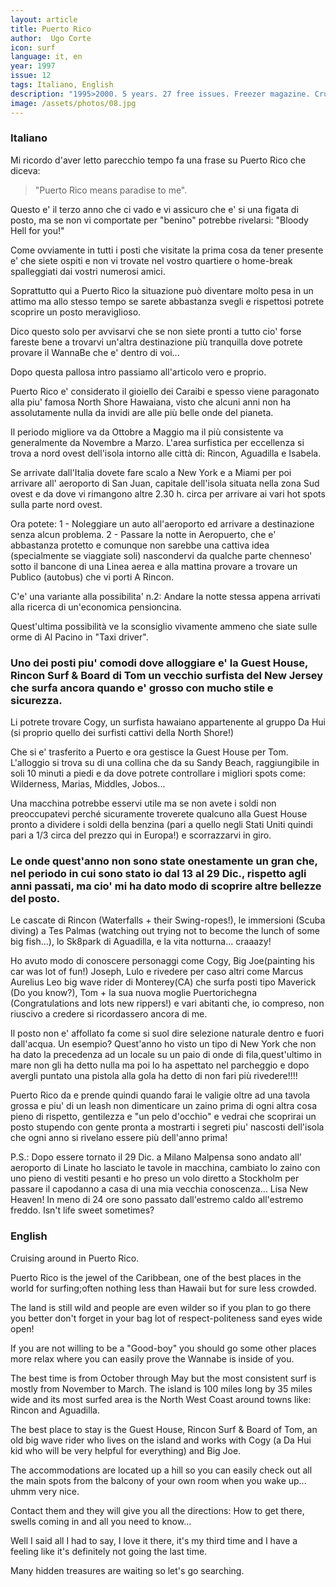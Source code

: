 ```yaml
---
layout: article
title: Puerto Rico
author:  Ugo Corte
icon: surf
language: it, en
year: 1997
issue: 12
tags: Italiano, English
description: "1995>2000. 5 years. 27 free issues. Freezer magazine. Cruising around in Puerto Rico, the jewel of the Caribbean, one of the best places in the world for surfing. Often nothing less than Hawaii but for sure less crowded... "
image: /assets/photos/08.jpg
---
```


### Italiano

Mi ricordo d'aver letto parecchio tempo fa una frase su Puerto Rico che diceva:

>"Puerto Rico means paradise to me".

Questo e' il terzo anno che ci vado e vi assicuro che e' si una figata di posto, ma se non vi comportate per "benino" potrebbe rivelarsi: "Bloody Hell for you!"

Come ovviamente in tutti i posti che visitate la prima cosa da tener presente e' che siete ospiti e non vi trovate nel vostro quartiere o home-break spalleggiati dai vostri numerosi amici.

Soprattutto qui a Puerto Rico la situazione può diventare molto pesa in un attimo ma allo stesso tempo se sarete abbastanza svegli e rispettosi potrete scoprire un posto meraviglioso.

Dico questo solo per avvisarvi che se non siete pronti a tutto cio' forse fareste bene a trovarvi un'altra destinazione più tranquilla dove potrete provare il WannaBe che e' dentro di voi...

Dopo questa pallosa intro passiamo all'articolo vero e proprio.

Puerto Rico e' considerato il gioiello dei Caraibi e spesso viene paragonato alla piu' famosa North Shore Hawaiana, visto che alcuni anni non ha assolutamente nulla da invidi are alle più belle onde del pianeta.

Il periodo migliore va da Ottobre a Maggio ma il più consistente va generalmente da Novembre a Marzo. L'area surfistica per eccellenza si trova a nord ovest dell'isola intorno alle città di: Rincon, Aguadilla e Isabela.

Se arrivate dall'Italia dovete fare scalo a New York e a Miami per poi arrivare all' aeroporto di San Juan, capitale dell'isola situata nella zona Sud ovest e da dove vi rimangono altre 2.30 h. circa per arrivare ai vari hot spots sulla parte nord ovest.

Ora potete:
1 - Noleggiare un auto all'aeroporto ed arrivare a destinazione senza alcun problema.
2 - Passare la notte in Aeropuerto, che e' abbastanza protetto e comunque non sarebbe una cattiva idea (specialmente se viaggiate soli) nascondervi da qualche parte chenneso' sotto il bancone di una Linea aerea e alla mattina provare a trovare un Publico (autobus) che vi porti A Rincon.

C'e' una variante alla possibilita' n.2: Andare la notte stessa appena arrivati alla ricerca di un'economica pensioncina.

Quest'ultima possibilità ve la sconsiglio vivamente ammeno che siate sulle orme di Al Pacino in "Taxi driver".

### Uno dei posti piu' comodi dove alloggiare e' la Guest House, Rincon Surf & Board di Tom un vecchio surfista del New Jersey che surfa ancora quando e' grosso con mucho stile e sicurezza.

Li potrete trovare Cogy, un surfista hawaiano appartenente al gruppo Da Hui (si proprio quello dei surfisti cattivi della North Shore!)

Che si e' trasferito a Puerto e ora gestisce la Guest House per Tom. L'alloggio si trova su di una collina che da su Sandy Beach, raggiungibile in soli 10 minuti a piedi e da dove potrete controllare i migliori spots come: Wilderness, Marias, Middles, Jobos...

Una macchina potrebbe esservi utile ma se non avete i soldi non preoccupatevi perché sicuramente troverete qualcuno alla Guest House pronto a dividere i soldi della benzina (pari a quello negli Stati Uniti quindi pari a 1/3 circa del prezzo qui in Europa!) e scorrazzarvi in giro.

### Le onde quest'anno non sono state onestamente un gran che, nel periodo in cui sono stato io dal 13 al 29 Dic., rispetto agli anni passati, ma cio' mi ha dato modo di scoprire altre bellezze del posto.

Le cascate di Rincon (Waterfalls + their Swing-ropes!), le immersioni (Scuba diving) a Tes Palmas (watching out trying not to become the lunch of some big fish...), lo Sk8park di Aguadilla, e la vita notturna... craaazy!

Ho avuto modo di conoscere personaggi come Cogy, Big Joe(painting his car was lot of fun!) Joseph, Lulo e rivedere per caso altri come Marcus Aurelius Leo big wave rider di Monterey(CA) che surfa posti tipo Maverick (Do you know?), Tom + la sua nuova moglie Puertorichegna (Congratulations and lots new rippers!) e vari abitanti che, io compreso, non riuscivo a credere si ricordassero ancora di me.

Il posto non e' affollato fa come si suol dire selezione naturale dentro e fuori dall'acqua. Un esempio? Quest'anno ho visto un tipo di New York che non ha dato la precedenza ad un locale su un paio di onde di fila,quest'ultimo in mare non gli ha detto nulla ma poi lo ha aspettato nel parcheggio e dopo avergli puntato una pistola alla gola ha detto di non fari più rivedere!!!!

Puerto Rico da e prende quindi quando farai le valigie oltre ad una tavola grossa e piu' di un leash non dimenticare un zaino prima di ogni altra cosa pieno di rispetto, gentilezza e "un pelo d'occhio" e vedrai che scoprirai un posto stupendo con gente pronta a mostrarti i segreti piu' nascosti dell'isola che ogni anno si rivelano essere più dell'anno prima!

P.S.: Dopo essere tornato il 29 Dic. a Milano Malpensa sono andato all' aeroporto di Linate ho lasciato le tavole in macchina, cambiato lo zaino con uno pieno di vestiti pesanti e ho preso un volo diretto a Stockholm per passare il capodanno a casa di una mia vecchia conoscenza... Lisa New Heaven! In meno di 24 ore sono passato dall'estremo caldo all'estremo freddo. Isn't life sweet sometimes?

### English

Cruising around in Puerto Rico.

Puerto Rico is the jewel of the Caribbean, one of the best places in the world for surfing;often nothing less than Hawaii but for sure less crowded.

The land is still wild and people are even wilder so if you plan to go there you better don't forget in your bag lot of respect-politeness sand eyes wide open!

If you are not willing to be a "Good-boy" you should go some other places more relax where you can easily prove the Wannabe is inside of you.

The best time is from October through May but the most consistent surf is mostly from November to March. The island is 100 miles long by 35 miles wide and its most surfed area is the North West Coast around towns like: Rincon and Aguadilla.

The best place to stay is the Guest House, Rincon Surf & Board of Tom, an old big wave rider who lives on the island and works with Cogy (a Da Hui kid who will be very helpful for everything) and Big Joe.

The accommodations are located up a hill so you can easily check out all the main spots from the balcony of your own room when you wake up... uhmm very nice.

Contact them and they will give you all the directions: How to get there, swells coming in and all you need to know...

Well I said all I had to say, I love it there, it's my third time and I have a feeling like it's definitely not going the last time.

Many hidden treasures are waiting so let's go searching.
